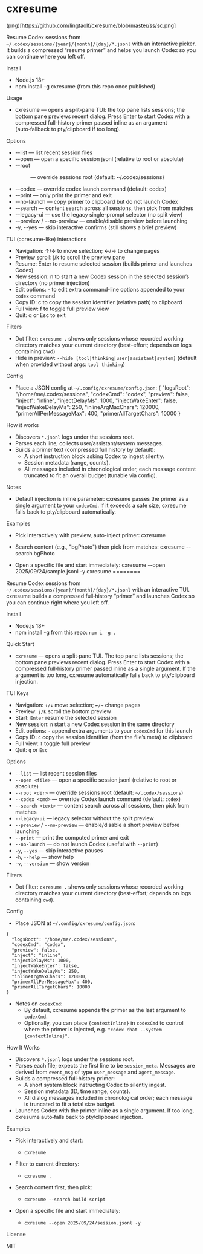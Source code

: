 cxresume
========
(png)[https://github.com/lingtaolf/cxresume/blob/master/ss/sc.png]

Resume Codex sessions from `~/.codex/sessions/{year}/{month}/{day}/*.jsonl` with an interactive picker. It builds a compressed “resume primer” and helps you launch Codex so you can continue where you left off.

Install

- Node.js 18+
- npm install -g cxresume (from this repo once published)

Usage

- cxresume — opens a split-pane TUI: the top pane lists sessions; the bottom pane previews recent dialog. Press Enter to start Codex with a compressed full-history primer passed inline as an argument (auto‑fallback to pty/clipboard if too long).

 Options

- --list — list recent session files
- --open <file> — open a specific session jsonl (relative to root or absolute)
- --root <dir> — override sessions root (default: ~/.codex/sessions)
- --codex <cmd> — override codex launch command (default: codex)
- --print — only print the primer and exit
- --no-launch — copy primer to clipboard but do not launch Codex
- --search <text> — content search across all sessions, then pick from matches
- --legacy-ui — use the legacy single-prompt selector (no split view)
- --preview / --no-preview — enable/disable preview before launching
- -y, --yes — skip interactive confirms (still shows a brief preview)

TUI (ccresume-like) interactions

- Navigation: ↑/↓ to move selection; ←/→ to change pages
- Preview scroll: j/k to scroll the preview pane
- Resume: Enter to resume selected session (builds primer and launches Codex)
- New session: n to start a new Codex session in the selected session’s directory (no primer injection)
- Edit options: - to edit extra command-line options appended to your `codex` command
- Copy ID: c to copy the session identifier (relative path) to clipboard
- Full view: f to toggle full preview view
- Quit: q or Esc to exit

Filters

- Dot filter: `cxresume .` shows only sessions whose recorded working directory matches your current directory (best-effort; depends on logs containing cwd)
- Hide in preview: `--hide [tool|thinking|user|assistant|system]` (default when provided without args: `tool thinking`)

Config

- Place a JSON config at `~/.config/cxresume/config.json`:
  {
    "logsRoot": "/home/me/.codex/sessions",
    "codexCmd": "codex",
    "preview": false,
    "inject": "inline",
    "injectDelayMs": 1000,
    "injectWakeEnter": false,
    "injectWakeDelayMs": 250,
    "inlineArgMaxChars": 120000,
    "primerAllPerMessageMax": 400,
    "primerAllTargetChars": 10000
  }

How it works

- Discovers `*.jsonl` logs under the sessions root.
- Parses each line; collects user/assistant/system messages.
- Builds a primer text (compressed full history by default):
  - A short instruction block asking Codex to ingest silently.
  - Session metadata (range, counts).
  - All messages included in chronological order, each message content truncated to fit an overall budget (tunable via config).

Notes

- Default injection is inline parameter: cxresume passes the primer as a single argument to your `codexCmd`. If it exceeds a safe size, cxresume falls back to pty/clipboard automatically.
 

Examples

- Pick interactively with preview, auto-inject primer:
  cxresume

- Search content (e.g., "bgPhoto") then pick from matches:
  cxresume --search bgPhoto

- Open a specific file and start immediately:
  cxresume --open 2025/09/24/sample.jsonl -y
cxresume
========

Resume Codex sessions from `~/.codex/sessions/{year}/{month}/{day}/*.jsonl` with an interactive TUI. cxresume builds a compressed full‑history “primer” and launches Codex so you can continue right where you left off.

Install

- Node.js 18+
- npm install -g from this repo: `npm i -g .`

Quick Start

- `cxresume` — opens a split‑pane TUI. The top pane lists sessions; the bottom pane previews recent dialog. Press Enter to start Codex with a compressed full‑history primer passed inline as a single argument. If the argument is too long, cxresume automatically falls back to pty/clipboard injection.

TUI Keys

- Navigation: `↑/↓` move selection; `←/→` change pages
- Preview: `j/k` scroll the bottom preview
- Start: `Enter` resume the selected session
- New session: `n` start a new Codex session in the same directory
- Edit options: `-` append extra arguments to your `codexCmd` for this launch
- Copy ID: `c` copy the session identifier (from the file’s meta) to clipboard
- Full view: `f` toggle full preview
- Quit: `q` or `Esc`

Options

- `--list` — list recent session files
- `--open <file>` — open a specific session jsonl (relative to root or absolute)
- `--root <dir>` — override sessions root (default: `~/.codex/sessions`)
- `--codex <cmd>` — override Codex launch command (default: `codex`)
- `--search <text>` — content search across all sessions, then pick from matches
- `--legacy-ui` — legacy selector without the split preview
- `--preview` / `--no-preview` — enable/disable a short preview before launching
- `--print` — print the computed primer and exit
- `--no-launch` — do not launch Codex (useful with `--print`)
- `-y`, `--yes` — skip interactive pauses
- `-h`, `--help` — show help
- `-v`, `--version` — show version

Filters

- Dot filter: `cxresume .` shows only sessions whose recorded working directory matches your current directory (best‑effort; depends on logs containing `cwd`).

Config

- Place JSON at `~/.config/cxresume/config.json`:

```
{
  "logsRoot": "/home/me/.codex/sessions",
  "codexCmd": "codex",
  "preview": false,
  "inject": "inline",
  "injectDelayMs": 1000,
  "injectWakeEnter": false,
  "injectWakeDelayMs": 250,
  "inlineArgMaxChars": 120000,
  "primerAllPerMessageMax": 400,
  "primerAllTargetChars": 10000
}
```

- Notes on `codexCmd`:
  - By default, cxresume appends the primer as the last argument to `codexCmd`.
  - Optionally, you can place `{contextInline}` in `codexCmd` to control where the primer is injected, e.g. `"codex chat --system {contextInline}"`.

How It Works

- Discovers `*.jsonl` logs under the sessions root.
- Parses each file; expects the first line to be `session_meta`. Messages are derived from `event_msg` of type `user_message` and `agent_message`.
- Builds a compressed full‑history primer:
  - A short system block instructing Codex to silently ingest.
  - Session metadata (ID, time range, counts).
  - All dialog messages included in chronological order; each message is truncated to fit a total size budget.
- Launches Codex with the primer inline as a single argument. If too long, cxresume auto‑falls back to pty/clipboard injection.

Examples

- Pick interactively and start:
  - `cxresume`

- Filter to current directory:
  - `cxresume .`

- Search content first, then pick:
  - `cxresume --search build script`

- Open a specific file and start immediately:
  - `cxresume --open 2025/09/24/session.jsonl -y`

License

MIT
